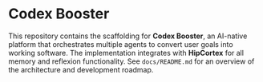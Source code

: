 # Codex Booster

This repository contains the scaffolding for **Codex Booster**, an AI-native platform that orchestrates multiple agents to convert user goals into working software. The implementation integrates with **HipCortex** for all memory and reflexion functionality. See `docs/README.md` for an overview of the architecture and development roadmap.
